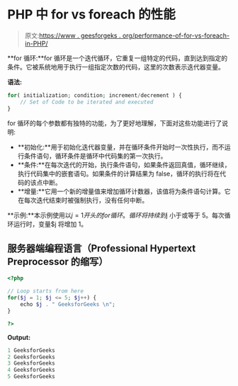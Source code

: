 # PHP 中 for vs foreach 的性能

> 原文:[https://www . geesforgeks . org/performance-of-for-vs-foreach-in-PHP/](https://www.geeksforgeeks.org/performance-of-for-vs-foreach-in-php/)

**for 循环:**for 循环是一个迭代循环，它重复一组特定的代码，直到达到指定的条件。它被系统地用于执行一组指定次数的代码，这里的次数表示迭代器变量。

**语法:**

```php
for( initialization; condition; increment/decrement ) {
    // Set of Code to be iterated and executed
}
```

for 循环的每个参数都有独特的功能，为了更好地理解，下面对这些功能进行了说明:

*   **初始化:**用于初始化迭代器变量，并在循环条件开始时一次性执行，而不运行条件语句，循环条件是循环中代码集的第一次执行。
*   **条件:**在每次迭代的开始，执行条件语句，如果条件返回真值，循环继续，执行代码集中的嵌套语句。如果条件的计算结果为 false，循环的执行将在代码的该点中断。
*   **增量:**它用一个新的增量值来增加循环计数器，该值将为条件语句计算。它在每次迭代结束时被强制执行，没有任何中断。

**示例:**本示例使用以$j = 1 开头的 for 循环。循环将持续到$j 小于或等于 5。每次循环运行时，变量$j 将增加 1。

## 服务器端编程语言（Professional Hypertext Preprocessor 的缩写）

```php
<?php

// Loop starts from here
for($j = 1; $j <= 5; $j++) {
    echo $j . " GeeksforGeeks \n";
}

?>
```

**Output:** 

```php
1 GeeksforGeeks 
2 GeeksforGeeks 
3 GeeksforGeeks 
4 GeeksforGeeks 
5 GeeksforGeeks
```